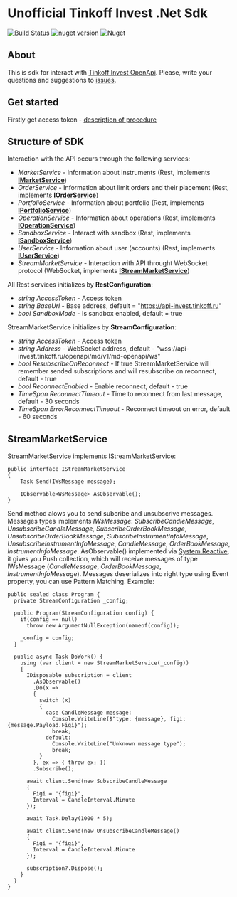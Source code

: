 Unofficial Tinkoff Invest .Net Sdk
====================
[![Build Status](https://travis-ci.org/InsightAppDev/Insight.Tinkoff.InvestSdk.svg?branch=master)](https://travis-ci.org/InsightAppDev/Insight.Tinkoff.InvestSdk)
[![nuget version](https://img.shields.io/nuget/v/Insight.Tinkoff.InvestSdk)](https://www.nuget.org/packages/Insight.Tinkoff.InvestSdk/)
[![Nuget](https://img.shields.io/nuget/dt/Insight.Tinkoff.InvestSDK?color=%2300000)](https://www.nuget.org/packages/Insight.Tinkoff.InvestSdk/)

About
-------------------
This is sdk for interact with [Tinkoff Invest OpenApi](https://tinkoffcreditsystems.github.io/invest-openapi/). Please, write your questions and suggestions to [issues](https://github.com/InsightAppDev/TinkoffInvestNetSdk/issues).

Get started
-------------------- 
Firstly get access token - [description of procedure](https://github.com/TinkoffCreditSystems/invest-openapi-csharp-sdk#где-взять-токен-аутентификации)

Structure of SDK
--------------------
Interaction with the API occurs through the following services:
* *MarketService* - Information about instruments (Rest, implements **[IMarketService](https://github.com/InsightAppDev/Insight.Tinkoff.InvestSdk/blob/master/src/Insight.Tinkoff.InvestSdk/Services/IMarketService.cs)**)
* *OrderService* - Information about limit orders and their placement (Rest, implements **[IOrderService](https://github.com/InsightAppDev/Insight.Tinkoff.InvestSdk/blob/master/src/Insight.Tinkoff.InvestSdk/Services/IOrderService.cs)**)
* *PortfolioService* - Information about portfolio (Rest, implements **[IPortfolioService](https://github.com/InsightAppDev/Insight.Tinkoff.InvestSdk/blob/master/src/Insight.Tinkoff.InvestSdk/Services/IPortfolioService.cs)**)
* *OperationService* - Information about operations (Rest, implements **[IOperationService](https://github.com/InsightAppDev/Insight.Tinkoff.InvestSdk/blob/master/src/Insight.Tinkoff.InvestSdk/Services/IOperationService.cs)**)
* *SandboxService* - Interact with sandbox (Rest, implements **[ISandboxService](https://github.com/InsightAppDev/Insight.Tinkoff.InvestSdk/blob/master/src/Insight.Tinkoff.InvestSdk/Services/ISandboxService.cs)**)
* *UserService* - Information about user (accounts) (Rest, implements **[IUserService](https://github.com/InsightAppDev/Insight.Tinkoff.InvestSdk/blob/master/src/Insight.Tinkoff.InvestSdk/Services/IUserService.cs)**)
* *StreamMarketService* - Interaction with API throught WebSocket protocol (WebSocket, implements **[IStreamMarketService](https://github.com/InsightAppDev/Insight.Tinkoff.InvestSdk/blob/master/src/Insight.Tinkoff.InvestSdk/Services/IStreamMarketService.cs)**)


All Rest services initializes by **RestConfiguration**:
* *string AccessToken* - Access token
* *string BaseUrl* - Base address, default = "https://api-invest.tinkoff.ru"
* *bool SandboxMode* - Is sandbox enabled, default = true

StreamMarketService initializes by **StreamConfiguration**:
* *string AccessToken* - Access token
* *string Address* - WebSocket address, default - "wss://api-invest.tinkoff.ru/openapi/md/v1/md-openapi/ws"
* *bool ResubscribeOnReconnect* - If true StreamMarketService will remember sended subscriptions and will resubscribe on reconnect, default - true
* *bool ReconnectEnabled* - Enable reconnect, default - true
* *TimeSpan ReconnectTimeout* - Time to reconnect from last message, default - 30 seconds
* *TimeSpan ErrorReconnectTimeout* - Reconnect timeout on error, default - 60 seconds

StreamMarketService
--------------------
StreamMarketService implements IStreamMarketService:
```
public interface IStreamMarketService
{
    Task Send(IWsMessage message);

    IObservable<WsMessage> AsObservable();
}
```

Send method alows you to send subcribe and unsubscrive messages. Messages types implements *IWsMessage*: *SubscribeCandleMessage*, *UnsubscribeCandleMessage*, *SubscribeOrderBookMessage*, *UnsubscribeOrderBookMessage*, *SubscribeInstrumentInfoMessage*, *UnsubscribeInstrumentInfoMessage*, *CandleMessage*, *OrderBookMessage*, *InstrumentInfoMessage*. 
AsObservable() implemented via [System.Reactive](https://www.nuget.org/packages/System.Reactive/), it gives you Push collection, which will receive messages of type IWsMessage (*CandleMessage*, *OrderBookMessage*, *InstrumentInfoMessage*). Messages deserializes into right type using Event property, you can use Pattern Matching. Example:
```
public sealed class Program {
  private StreamConfiguration _config;
  
  public Program(StreamConfiguration config) {
    if(config == null)
      throw new ArgumentNullException(nameof(config));
      
    _config = config;
  }
  
  public async Task DoWork() {
    using (var client = new StreamMarketService(_config))
    {
      IDisposable subscription = client
        .AsObservable()
        .Do(x =>
        {
          switch (x)
          {
            case CandleMessage message:
              Console.WriteLine($"type: {message}, figi: {message.Payload.Figi}");
              break;
            default:
              Console.WriteLine("Unknown message type");
              break;
          }
        }, ex => { throw ex; })
        .Subscribe();
    
      await client.Send(new SubscribeCandleMessage
      {
        Figi = "{figi}",
        Interval = CandleInterval.Minute
      });

      await Task.Delay(1000 * 5);

      await client.Send(new UnsubscribeCandleMessage()
      {
        Figi = "{figi}",
        Interval = CandleInterval.Minute
      });
      
      subscription?.Dispose();
    }
  }
}
```
